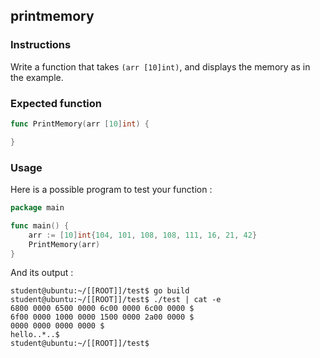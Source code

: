 ## printmemory

### Instructions

Write a function that takes `(arr [10]int)`, and displays the memory as in the example.

### Expected function

```go
func PrintMemory(arr [10]int) {

}
```

### Usage

Here is a possible program to test your function :

```go
package main

func main() {
	arr := [10]int{104, 101, 108, 108, 111, 16, 21, 42}
	PrintMemory(arr)
}
```

And its output :

```console
student@ubuntu:~/[[ROOT]]/test$ go build
student@ubuntu:~/[[ROOT]]/test$ ./test | cat -e
6800 0000 6500 0000 6c00 0000 6c00 0000 $
6f00 0000 1000 0000 1500 0000 2a00 0000 $
0000 0000 0000 0000 $
hello..*..$
student@ubuntu:~/[[ROOT]]/test$
```
